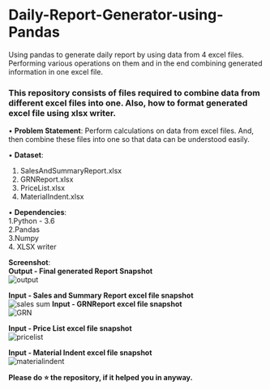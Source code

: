 # Daily-Report-Generator-using-Pandas
Using pandas to generate daily report by using data from 4 excel files. Performing various operations on them and in the end combining generated information in one excel file.


### This repository consists of files required to combine data from different excel files into one. Also, how to format generated excel file using xlsx writer.



• __Problem Statement__:
  Perform calculations on data from excel files. And, then combine these files into one so that data can be understood easily.
  
• __Dataset__:
 
 1. SalesAndSummaryReport.xlsx
 2. GRNReport.xlsx
 3. PriceList.xlsx
 4. MaterialIndent.xlsx
 
• __Dependencies__: <br />
  1.Python - 3.6 <br />
  2.Pandas <br /> 
  3.Numpy <br />
  4. XLSX writer <br />
 
__Screenshot__:<br />
  **Output - Final generated Report Snapshot**  <br />
  ![output](https://user-images.githubusercontent.com/36062668/95073072-e01d4400-0729-11eb-97f7-c53dcfb43a93.png)
  
  **Input - Sales and Summary Report excel file snapshot**<br />
  ![sales sum](https://user-images.githubusercontent.com/36062668/95072619-1c03d980-0729-11eb-81bf-b55c8cfdebb4.png)
  **Input - GRNReport excel file snapshot**<br />
  ![GRN](https://user-images.githubusercontent.com/36062668/95073084-e4496180-0729-11eb-88d6-fa3435018365.png)

   **Input - Price List excel file snapshot**<br />
    ![pricelist](https://user-images.githubusercontent.com/36062668/95073089-e4e1f800-0729-11eb-8e52-104d2733cfbd.png)

  **Input - Material Indent excel file snapshot**<br />
  ![materialindent](https://user-images.githubusercontent.com/36062668/95073083-e3183480-0729-11eb-9e40-26da86fe7ff5.png)
 



**Please do ⭐ the repository, if it helped you in anyway.**
